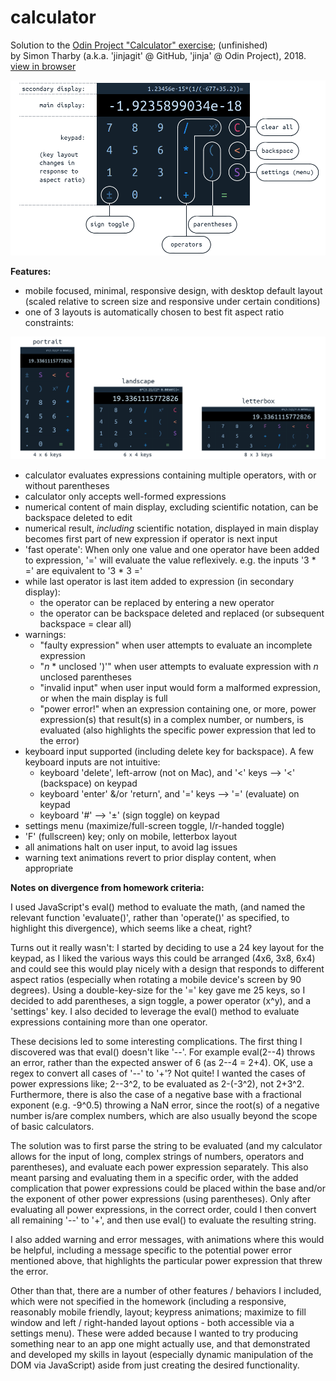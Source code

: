 # calculator

Solution to the [Odin Project "Calculator" exercise](https://www.theodinproject.com/courses/web-development-101/lessons/calculator); (unfinished)  
by Simon Tharby (a.k.a. 'jinjagit' @ GitHub, 'jinja' @ Odin Project), 2018.  
[view in browser](https://jinjagit.github.io/calculator/)  

![overview of calculator](img/calcOverview.png)  

**Features:**  

* mobile focused, minimal, responsive design, with desktop default layout (scaled relative to screen size and responsive under certain conditions)
* one of 3 layouts is automatically chosen to best fit aspect ratio constraints:  

![different layouts of calculator](img/calcLayouts.png)
* calculator evaluates expressions containing multiple operators, with or without parentheses
* calculator only accepts well-formed expressions
* numerical content of main display, excluding scientific notation, can be backspace deleted to edit
* numerical result, _including_ scientific notation, displayed in main display becomes first part of new expression if operator is next input
* 'fast operate': When only one value and one operator have been added to expression, '=' will evaluate the value reflexively. e.g. the inputs '3 * =' are equivalent to '3 * 3 ='
* while last operator is last item added to expression (in secondary display):
  * the operator can be replaced by entering a new operator
  * the operator can be backspace deleted and replaced (or subsequent backspace = clear all)
* warnings:
  * "faulty expression" when user attempts to evaluate an incomplete expression
  * "*n* * unclosed ')'" when user attempts to evaluate expression with *n* unclosed parentheses
  * "invalid input" when user input would form a malformed expression, or when the main display is full
  * "power error!" when an expression containing one, or more, power expression(s) that result(s) in a complex number, or numbers, is evaluated (also highlights the specific power expression that led to the error)
* keyboard input supported (including delete key for backspace). A few keyboard inputs are not intuitive:
  * keyboard 'delete', left-arrow (not on Mac), and '<' keys --> '<' (backspace) on keypad
  * keyboard 'enter' &/or 'return', and '=' keys --> '=' (evaluate) on keypad
  * keyboard '#' --> '±' (sign toggle) on keypad
* settings menu (maximize/full-screen toggle, l/r-handed toggle)
* 'F' (fullscreen) key; only on mobile, letterbox layout
* all animations halt on user input, to avoid lag issues
* warning text animations revert to prior display content, when appropriate


**Notes on divergence from homework criteria:**

I used JavaScript's eval() method to evaluate the math, (and named the relevant function 'evaluate()', rather than 'operate()' as specified, to highlight this divergence), which seems like a cheat, right?

Turns out it really wasn't: I started by deciding to use a 24 key layout for the keypad, as I liked the various ways this could be arranged (4x6, 3x8, 6x4) and could see this would play nicely with a design that responds to different aspect ratios (especially when rotating a mobile device's screen by 90 degrees). Using a double-key-size for the '=' key gave me 25 keys, so I decided to add parentheses, a sign toggle, a power operator (x^y), and a 'settings' key. I also decided to leverage the eval() method to evaluate expressions containing more than one operator.

These decisions led to some interesting complications. The first thing I discovered was that eval() doesn't like '--'. For example eval(2--4) throws an error, rather than the expected answer of 6 (as 2--4 = 2+4). OK, use a regex to convert all cases of '--' to '+'? Not quite! I wanted the cases of power expressions like; 2--3^2, to be evaluated as 2-(-3^2), not 2+3^2. Furthermore, there is also the case of a negative base with a fractional exponent (e.g. -9^0.5) throwing a NaN error, since the root(s) of a negative number is/are complex numbers, which are also usually beyond the scope of basic calculators.

The solution was to first parse the string to be evaluated (and my calculator allows for the input of long, complex strings of numbers, operators and parentheses), and evaluate each power expression separately. This also meant parsing and evaluating them in a specific order, with the added complication that power expressions could be placed within the base and/or the exponent of other power expressions (using parentheses). Only after evaluating all power expressions, in the correct order, could I then convert all remaining '--' to '+', and then use eval() to evaluate the resulting string.

I also added warning and error messages, with animations where this would be helpful, including a message specific to the potential power error mentioned above, that highlights the particular power expression that threw the error.

Other than that, there are a number of other features / behaviors I included, which were not specified in the homework (including a responsive, reasonably mobile friendly, layout; keypress animations; maximize to fill window and left / right-handed layout options - both accessible via a settings menu). These were added because I wanted to try producing something near to an app one might actually use, and that demonstrated and developed my skills in layout (especially dynamic manipulation of the DOM via JavaScript) aside from just creating the desired functionality.
